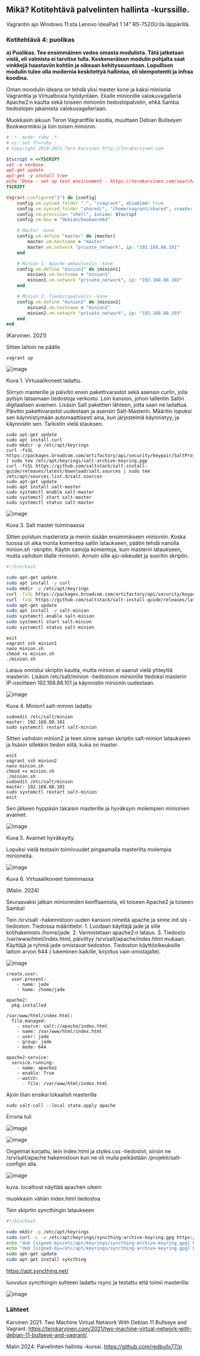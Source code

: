 ## Mikä? Kotitehtävä palvelinten hallinta -kurssille.

Vagrantin ajo Windows 11:sta Lenovo IdeaPad 1 14" R5-7520U:lla läppärillä.

### Kotitehtävä 4: puolikas

**a) Puolikas. Tee ensimmäinen vedos omasta modulista. Tätä jatketaan vielä, eli valmista ei tarvitse tulla. Keskeneräisen modulin pohjalta saat vinkkejä haastaviin kohtiin ja oikeaan kehityssuuntaan. Lopullisen modulin tulee olla modernia keskitettyä hallintaa, eli idempotentti ja infraa koodina.**

Oman moodulin ideana on tehdä yksi master kone ja kaksi minionia Vagranttia ja Virtualboxia hyödyntäen. Ekalle minionille valokuvagalleria Apache2:n kautta sekä toiseen minioniin tiedostopalvelin, ehkä Samba tiedostojen jakamista valokuvagalleriaan. 

Muokkasin alkuun Teron Vagrantfile koodia, muuttaen Debian Bullseyen Bookwormiksi ja loin toisen minionin. 

```ruby
# -*- mode: ruby -*-
# vi: set ft=ruby :
# Copyright 2019-2021 Tero Karvinen http://TeroKarvinen.com

$tscript = <<TSCRIPT
set -o verbose
apt-get update
apt-get -y install tree
echo "Done - set up test environment - https://terokarvinen.com/search/?q=vagrant"
TSCRIPT

Vagrant.configure("2") do |config|
	config.vm.synced_folder ".", "/vagrant", disabled: true
	config.vm.synced_folder "shared/", "/home/vagrant/shared", create: true
	config.vm.provision "shell", inline: $tscript
	config.vm.box = "debian/bookworm64"

	# Master -kone
	config.vm.define "master" do |master|
		master.vm.hostname = "master"
		master.vm.network "private_network", ip: "192.168.88.101"
	end

	# Minion 1: Apache webpalvelin -kone 
	config.vm.define "minion1" do |minion1|
		minion1.vm.hostname = "minion1"
		minion1.vm.network "private_network", ip: "192.168.88.102"
	end

	# Minion 2: Tiedostopalvelin -kone 
	config.vm.define "minion2" do |minion2|
		minion2.vm.hostname = "minion2"
		minion2.vm.network "private_network", ip: "192.168.88.103"
	end
end
```

(Karvinen. 2021) 

Sitten laitoin ne päälle

```
vagrant up
```

![image](https://github.com/user-attachments/assets/40663ee9-6765-4a41-bd36-212f0605ad3d)

Kuva 1. Virtuaalikoneet ladattu. 

Siirryin masterille ja päivitin ensin pakettivarastot sekä asensin curlin, jolla pytsyn lataamaan tiedostoja verkosto. Loin kansion, johon tallentin Saltin digitaalisen avaimen. Lisäsin Salt pakettien lähteen, jotta saan ne ladattua. Päivitin pakettivarastot uudestaan ja asensin Salt-Masterin. Määritin lopuksi sen käynnistymään automaattisesti aina, kun järjestelmä käynnistyy, ja käynnistin sen. Tarkistin vielä stauksen. 

```
sudo apt-get update
sudo apt install curl
sudo mkdir -p /etc/apt/keyrings
curl -fsSL https://packages.broadcom.com/artifactory/api/security/keypair/SaltProjectKey/public | sudo tee /etc/apt/keyrings/salt-archive-keyring.pgp
curl -fsSL https://github.com/saltstack/salt-install-guide/releases/latest/download/salt.sources | sudo tee /etc/apt/sources.list.d/salt.sources
sudo apt-get update
sudo apt install salt-master
sudo systemctl enable salt-master
sudo systemctl start salt-master
sudo systemctl status salt-master
```


![image](https://github.com/user-attachments/assets/0393b7d1-11cd-49bb-8441-d8c319e15385)

Kuva 3. Salt master toiminaassa

Sitten poistuin masterista ja menin sisään ensimmäiseen minioniin. Koska tuossa oli aika monta komentoa saltin lataukseen, päätin tehdä nanolla minion.sh -skriptin. Käytin samoja komentoja, kuin masterin lataukseen, mutta vaihdoin tilalle minionin.  Annoin sille ajo-oikeudet ja suoritin skriptin. 


```bash
#!/bin/bash

sudo apt-get update
sudo apt install -y curl
sudo mkdir -p /etc/apt/keyrings
curl -fsSL https://packages.broadcom.com/artifactory/api/security/keypair/SaltProjectKey/public | sudo tee /etc/apt/keyrings/salt-archive-keyring.pgp
curl -fsSL https://github.com/saltstack/salt-install-guide/releases/latest/download/salt.sources | sudo tee /etc/apt/sources.list.d/salt.sources
sudo apt-get update
sudo apt install -y salt-minion
sudo systemctl enable salt-minion
sudo systemctl start salt-minion
sudo systemctl status salt-minion

```

```
exit
vagrant ssh minion1
nano minion.sh
chmod +x minion.sh
./minion.sh
```

Lataus onnistui skriptin kautta, mutta minion ei saanut vielä yhteyttä masteriin. Lisäsin /etc/salt/minion -tiedostoon minionille tiedoksi masterin IP-osoitteen 192.168.88.101 ja käynnistin minionin uudestaan. 



![image](https://github.com/user-attachments/assets/dfcf3a06-45a4-487c-8b8e-aab9171184b3)

Kuva 4. Minion1 salt-minion ladattu 


```
sudoedit /etc/salt/minion
master: 192.168.88.101
sudo systemctl restart salt-minion
```

Sitten vaihdoin minion2 ja teen sinne saman skriptin salt-minion lataukseen ja lisäsin sillekkin tiedon siitä, kuka on master. 

```
exit
vagrant ssh minion2
nano minion.sh
chmod +x minion.sh
./minion.sh
sudoedit /etc/salt/minion
master: 192.168.88.101
sudo systemctl restart salt-minion
exit
```

Sen jälkeen hyppäsin takaisin masterille ja hyväksyin molempien minionien avaimet. 

![image](https://github.com/user-attachments/assets/3882ab93-c2f3-42f6-bafb-d07ae7227bc0)


Kuva 5. Avaimet hyväksytty.


Lopuksi vielä testasin toimivuudet pingaamalla masterilta molempia minioneita. 


![image](https://github.com/user-attachments/assets/8a1c69fd-f3c3-48c4-b721-01cb80fdf9a7)

Kuva 6. Virtuaalikoneet toiminnassa 

(Malin. 2024)

Seuraavaksi jatkan minioneiden konffaamista, eli toiseen Apache2 ja toiseen Samba!



Tein /srv/salt -hakemistoon uuden kansion nimeltä apache ja sinne init.sls -tiedoston. Tiedossa määrittelin:
	1. Luodaan käyttäjä jade ja sille kotihakemisto /home/jade.
    	2. Varmistetaan apache2:n lataus.
    	3. Tiedosto /var/www/html/index.html, päivittyy /srv/salt/apache/index.html mukaan.
        	Käyttäjä ja ryhmä jade omistavat tiedoston.
        	Tiedoston käyttöoikeuksille laitoin arvon 644 ( lukeminen kaikille, kirjoitus vain omistajalle).
	 
![image](https://github.com/user-attachments/assets/f0797b3f-70cb-40b6-bfd0-79a0e58ef37e)


```
create.user:
  user.present:
    - name: jade
    - home: /home/jade

apache2:
  pkg.installed

/var/www/html/index.html:
  file.managed:
    - source: salt://apache/index.html
    - name: /var/www/html/index.html
    - user: jade
    - group: jade
    - mode: 644

apache2-service:
  service.running:
    - name: apache2
    - enable: True
    - watch:
      - file: /var/www/html/index.html
```

Ajoin tilan ensiksi lokaalisti masterilla
```
sudo salt-call --local state.apply apache
```
Erroria tuli

![image](https://github.com/user-attachments/assets/0d2f79f6-957d-41d6-9206-83cf2b7d519d)


![image](https://github.com/user-attachments/assets/acb8689a-02b6-4cfb-badc-aeadbf1158bf)

Ongelmat korjattu, tein index.html ja styles.css -tiedostot, siirsin ne /srv/salt/apache hakemistoon kun ne oli mulla pelkästään /projekti/salt-configin alla. 


![image](https://github.com/user-attachments/assets/1738a50f-7fdd-4be2-b880-45de46711c22)

kuva. localhost näyttää apachen oikein


muokkasin vähän index.html tiedostoa 



Tein skiprtin syncthingin lataukseen

```bash
#!/bin/bash

sudo mkdir -p /etc/apt/keyrings
sudo curl -L -o /etc/apt/keyrings/syncthing-archive-keyring.gpg https://syncthing.net/release-key.gpg
echo "deb [signed-by=/etc/apt/keyrings/syncthing-archive-keyring.gpg] https://apt.syncthing.net/ syncthing stable" | sudo tee /etc/apt/sources.list.d/syncthing.list
echo "deb [signed-by=/etc/apt/keyrings/syncthing-archive-keyring.gpg] https://apt.syncthing.net/ syncthing candidate" | sudo tee /etc/apt/sources.list.d/syncthing.list
sudo apt-get update
sudo apt-get install syncthing
```



https://apt.syncthing.net/


luovutus syncthingin suhteen ladattu rsync ja testattu että toimii masterilla:

![image](https://github.com/user-attachments/assets/822d2442-fe71-4fb5-be82-56db72b72b56)







### Lähteet

Karvinen 2021: Two Machine Virtual Network With Debian 11 Bullseye and Vagrant. https://terokarvinen.com/2021/two-machine-virtual-network-with-debian-11-bullseye-and-vagrant/.

Malin 2024: Palvelinten hallinta -kurssi. https://github.com/redbulls77/p







